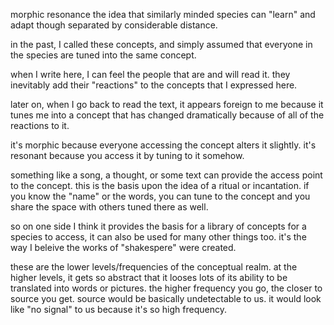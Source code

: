
morphic resonance
the idea that similarly minded species can "learn" and adapt though separated by considerable distance.

in the past, I called these concepts, and simply assumed that everyone in the species are tuned into the same concept.

when I write here, I can feel the people that are and will read it. they inevitably add their "reactions" to the concepts that I expressed here.

later on, when I go back to read the text, it appears foreign to me because it tunes me into a concept that has changed dramatically because of all of the reactions to it.

it's morphic because everyone accessing the concept alters it slightly. it's resonant because you access it by tuning to it somehow.

something like a song, a thought, or some text can provide the access point to the concept. this is the basis upon the idea of a ritual or incantation. if you know the "name" or the words, you can tune to the concept and you share the space with others tuned there as well.

so on one side I think it provides the basis for a library of concepts for a species to access, it can also be used for many other things too. it's the way I beleive the works of "shakespere" were created.

these are the lower levels/frequencies of the conceptual realm. at the higher levels, it gets so abstract that it looses lots of its ability to be translated into words or pictures. the higher frequency you go, the closer to source you get. source would be basically undetectable to us. it would look like "no signal" to us because it's so high frequency.

